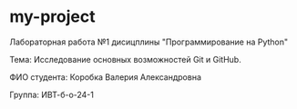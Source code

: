 # my-project
Лабораторная работа №1 дисицплины "Программирование на Python"

Тема: Исследование основных возможностей Git и GitHub.

ФИО студента: Коробка Валерия Александровна

Группа: ИВТ-б-о-24-1
